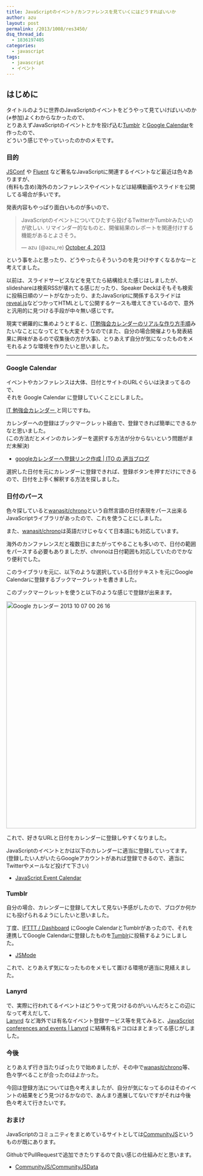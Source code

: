 ```yaml
---
title: JavaScriptのイベント/カンファレンスを見ていくにはどうすればいいか
author: azu
layout: post
permalink: /2013/1008/res3450/
dsq_thread_id:
  - 1836197405
categories:
  - javascript
tags:
  - javascript
  - イベント
---
```

## はじめに

タイトルのように世界のJavaScriptのイベントをどうやって見ていけばいいのか(≠参加)よくわからなかったので、  
とりあえずJavaScriptのイベントとかを投げ込む[Tumblr][1] と[Google Calendar][2]を作ったので、  
どういう感じでやっていったのかのメモです。

### 目的

[JSConf][3] や [Fluent][4] など著名なJavaScriptに関連するイベントなど最近は色々ありますが、  
(有料も含め)海外のカンファレンスやイベントなどは結構動画やスライドを公開してる場合が多いです。

発表内容もやっぱり面白いものが多いので、

<blockquote class="twitter-tweet">
  <p>
    JavaScriptのイベントについてひたすら投げるTwitterかTumblrみたいのが欲しい.&#10;リマインダー的なものと、開催結果のレポートを関連付けする機能があるとよさそう。
  </p>
  
  <p>
    &mdash; azu (@azu_re) <a href="https://twitter.com/azu_re/statuses/386154088221511680">October 4, 2013</a>
  </p>
</blockquote>



という事をふと思ったり、どうやったらそういうのを見つけやすくなるかなーと考えてました。

以前は、スライドサービスなどを見てたら結構拾えた感じはしましたが、slideshareは検索RSSが壊れてる感じだったり、Speaker Deckはそもそも検索に投稿日順のソートがなかったり、またJavaScriptに関係するスライドは[reveal.js][5]などつかってHTMLとして公開するケースも増えてきているので、意外と汎用的に見つける手段が中々無い感じです。

現実で網羅的に集めようとすると、[IT勉強会カレンダーのリアルな作り方手順][6]みたいなことになってとても大変そうなので(また、自分の場合開催よりも発表結果に興味があるので収集後の方が大事)、とりあえず自分が気になったものをメモれるような環境を作りたいと思いました。

* * *

### Google Calendar

イベントやカンファレンスは大体、日付とサイトのURLぐらいは決まってるので、  
それを Google Calendar に登録していくことにしました。

[ IT 勉強会カレンダー ][7] と同じですね。

カレンダーへの登録はブックマークレット経由で、登録できれば簡単にできるかなと思いました。  
(この方法だとメインのカレンダーを選択する方法が分からないという問題がまだ未解決)

*   [googleカレンダーへ登録リンク作成 | ITO の 適当ブログ][8]

選択した日付を元にカレンダーに登録できれば、登録ボタンを押すだけにできるので、日付を上手く解釈する方法を探しました。

### 日付のパース

色々探していると[wanasit/chrono][9]という自然言語の日付表現をパース出来るJavaScriptライブラリがあったので、これを使うことにしました。

また、[wanasit/chrono][9]は英語だけじゃなくて日本語にも対応しています。

海外のカンファレンスだと複数日にまたがってやることも多いので、日付の範囲をパースする必要もありましたが、chronoは日付範囲も対応していたのでかなり便利でした。

このライブラリを元に、以下のような選択している日付テキストを元にGoogle Calendarに登録するブックマークレットを書きました。



このブックマークレットを使うと以下のような感じで登録が出来ます。

<img src="http://efcl.info/wp-content/uploads/2013/10/11c636a5c7114586ed43077dcb3d67f5.jpg" alt="Google カレンダー 2013 10 07 00 26 16" title="Google カレンダー 2013-10-07 00-26-16.jpg" border="0" width="502" height="600" />

これで、好きなURLと日付をカレンダーに登録しやすくなりました。

JavaScriptのイベントとかは以下のカレンダーに適当に登録していってます。  
(登録したい人がいたらGoogleアカウントがあれば登録できるので、適当にTwitterやメールなど投げて下さい)

*   [JavaScript Event Calendar][2]

### Tumblr

自分の場合、カレンダーに登録して大して見ない予感がしたので、ブログか何かにも投げられるようにしたいと思いました。

丁度、[IFTTT / Dashboard][10] にGoogle CalendarとTumblrがあったので、それを連携してGoogle Calendarに登録したものを[Tumblr][11]に投稿するようにしました。

*   [JSMode][1]

これで、とりあえず気になったものをメモして置ける環境が適当に見繕えました。

### Lanyrd

で、実際に行われてるイベントはどうやって見つけるのがいいんだろとこの辺になって考えだして、  
[Lanyrd][12] など海外では有名なイベント登録サービス等を見てみると、[JavaScript conferences and events | Lanyrd][13] に結構有名ドコロはまとまってる感じがしました。

### 今後

とりあえず行き当たりばったりで始めましたが、その中で[wanasit/chrono][9]等、色々学べることが合ったのはよかった。

今回は登録方法については色々考えましたが、自分が気になってるのはそのイベントの結果をどう見つけるかなので、あんまり進展してないですがそれは今後色々考えて行きたいです。

### おまけ

JavaScriptのコミュニティをまとめているサイトとしては[CommunityJS][14]というものが既にあります。

GithubでPullRequestで追加できたりするので良い感じの仕組みだと思います。

*   [CommunityJS/CommunityJSData][15]

 [1]: http://mode.tumblr.com/ "JSMode"
 [2]: https://www.google.com/calendar/render?cid=js.event.calendar%40gmail.com "Google カレンダー"
 [3]: http://jsconf.com/ "JSConf"
 [4]: http://fluentconf.com/fluent2014 "Fluent"
 [5]: https://github.com/hakimel/reveal.js/ "reveal.js"
 [6]: http://d.hatena.ne.jp/hanazukin/20120110/1326168809 "IT勉強会カレンダーのリアルな作り方手順"
 [7]: https://www.google.com/calendar/embed?src=fvijvohm91uifvd9hratehf65k@group.calendar.google.com " IT 勉強会カレンダー "
 [8]: http://www.hougetsudou.com/wp/archives/506 "googleカレンダーへ登録リンク作成 | ITO の 適当ブログ"
 [9]: https://github.com/wanasit/chrono "wanasit/chrono"
 [10]: https://ifttt.com/dashboard "IFTTT / Dashboard"
 [11]: http://mode.tumblr.com/
 [12]: http://lanyrd.com/ "Lanyrd"
 [13]: http://lanyrd.com/topics/javascript/ "JavaScript conferences and events | Lanyrd"
 [14]: http://communityjs.org/ "CommunityJS"
 [15]: https://github.com/CommunityJS/CommunityJSData "CommunityJS/CommunityJSData"